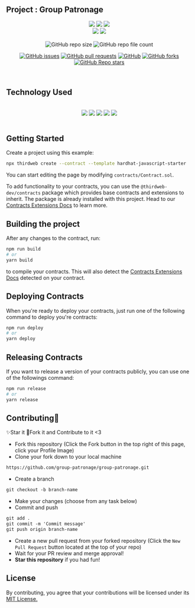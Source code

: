 ##  Project : Group Patronage 

<div align="center">

<img src="https://forthebadge.com/images/badges/open-source.svg" />
<img src="https://forthebadge.com/images/badges/built-with-love.svg" />
<img src="https://forthebadge.com/images/badges/powered-by-responsibility.svg" /><br>   
<img src="https://forthebadge.com/images/badges/built-by-developers.svg" />
<img src="https://forthebadge.com/images/badges/uses-brains.svg" />   
</div> 

<br>

<div align="center">
    <img alt="GitHub repo size" src="https://img.shields.io/github/repo-size/group-patronage/group-patronage?label=Repo%20Size&logo=github&logoColor=white&style=plastic">
   <img alt="GitHub repo file count" src="https://img.shields.io/github/directory-file-count/group-patronage/group-patronage?style=plastic">
   
   [![GitHub issues](https://img.shields.io/github/issues/group-patronage/group-patronage?style=plastic)](https://github.com/group-patronage/group-patronage/issues)
   [![GitHub pull requests](https://img.shields.io/github/issues-pr/group-patronage/group-patronage?style=plastic)](https://github.com/group-patronage/group-patronage/pulls)
   [![GitHub](https://img.shields.io/github/license/group-patronage/group-patronage?style=plastic)](https://github.com/group-patronage/group-patronage/blob/master/LICENSE)
   [![GitHub forks](https://img.shields.io/github/forks/group-patronage/group-patronage?label=Forks&style=plastic)](https://github.com/group-patronage/group-patronage/forks)
   [![GitHub Repo stars](https://img.shields.io/github/stars/group-patronage/group-patronage?style=social)](https://github.com/group-patronage/group-patronage/stargazers)

</div> <br>

## Technology Used
<br>
<div align="center">
<img src="https://img.shields.io/badge/React-20232A?style=for-the-badge&logo=react&logoColor=61DAFB" />
   <img src="https://img.shields.io/badge/JavaScript-F7DF1E?style=for-the-badge&logo=javascript&logoColor=black" />
   <img src="https://img.shields.io/badge/HTML5-E34F26?style=for-the-badge&logo=html5&logoColor=white" />
   <img src="https://img.shields.io/badge/Tailwind_CSS-38B2AC?style=for-the-badge&logo=tailwind-css&logoColor=white" />
    <img src="https://img.shields.io/badge/Ethereum-3C3C3D?style=for-the-badge&logo=Ethereum&logoColor=white" />
  
</div><br>

## Getting Started

Create a project using this example:

```bash
npx thirdweb create --contract --template hardhat-javascript-starter
```

You can start editing the page by modifying `contracts/Contract.sol`.

To add functionality to your contracts, you can use the `@thirdweb-dev/contracts` package which provides base contracts and extensions to inherit. The package is already installed with this project. Head to our [Contracts Extensions Docs](https://portal.thirdweb.com/contractkit) to learn more.

## Building the project

After any changes to the contract, run:

```bash
npm run build
# or
yarn build
```

to compile your contracts. This will also detect the [Contracts Extensions Docs](https://portal.thirdweb.com/contractkit) detected on your contract.

## Deploying Contracts

When you're ready to deploy your contracts, just run one of the following command to deploy you're contracts:

```bash
npm run deploy
# or
yarn deploy
```

## Releasing Contracts

If you want to release a version of your contracts publicly, you can use one of the followings command:

```bash
npm run release
# or
yarn release
```

## Contributing🌱
✨Star it
:fork_and_knife:Fork it and Contribute to it <3

* Fork this repository (Click the Fork button in the top right of this page, click your Profile Image)
* Clone your fork down to your local machine

```markdown
https://github.com/group-patronage/group-patronage.git
```

* Create a branch

```markdown
git checkout -b branch-name
```

* Make your changes (choose from any task below)
* Commit and push

```markdown
git add .
git commit -m 'Commit message'
git push origin branch-name
```

* Create a new pull request from your forked repository (Click the `New Pull Request` button located at the top of your repo)
* Wait for your PR review and merge approval!
* __Star this repository__ if you had fun!


## License
By contributing, you agree that your contributions will be licensed under its [MIT License.](https://choosealicense.com/licenses/mit/)
